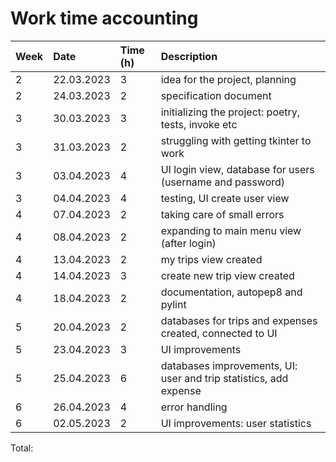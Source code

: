 # Work time accounting
| Week  | Date        | Time (h)  | Description           |
|:------| :---------- |:----------|:----------------------|
|2      | 22.03.2023  | 3         |idea for the project, planning |
|2      | 24.03.2023  | 2         |specification document |
|3      | 30.03.2023  | 3         |initializing the project: poetry, tests, invoke etc |
|3      | 31.03.2023  | 2         |struggling with getting tkinter to work|
|3      | 03.04.2023  | 4         |UI login view, database for users (username and password)|
|3      | 04.04.2023  | 4         |testing, UI create user view|
|4      | 07.04.2023  | 2         |taking care of small errors|
|4      | 08.04.2023  | 2         |expanding to main menu view (after login)|
|4      | 13.04.2023  | 2         |my trips view created|
|4      | 14.04.2023  | 3         |create new trip view created|
|4      | 18.04.2023  | 2         |documentation, autopep8 and pylint|
|5      | 20.04.2023  | 2         |databases for trips and expenses created, connected to UI|
|5      | 23.04.2023  | 3         |UI improvements|
|5      | 25.04.2023  | 6         |databases improvements, UI: user and trip statistics, add expense|
|6      | 26.04.2023  | 4         |error handling|
|6      | 02.05.2023  | 2         |UI improvements: user statistics|

Total: 
